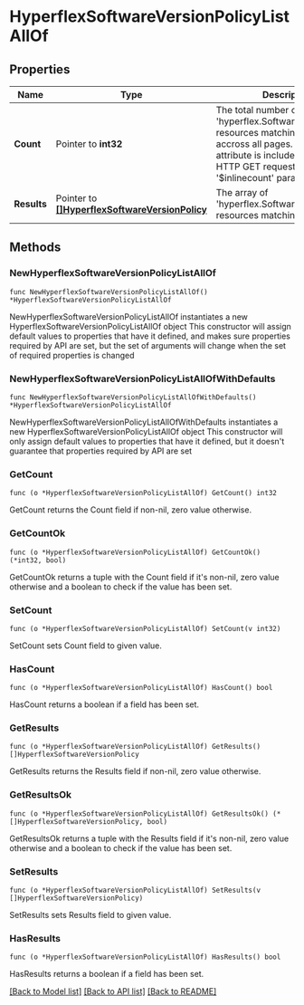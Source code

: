 # HyperflexSoftwareVersionPolicyListAllOf

## Properties

Name | Type | Description | Notes
------------ | ------------- | ------------- | -------------
**Count** | Pointer to **int32** | The total number of &#39;hyperflex.SoftwareVersionPolicy&#39; resources matching the request, accross all pages. The &#39;Count&#39; attribute is included when the HTTP GET request includes the &#39;$inlinecount&#39; parameter. | [optional] 
**Results** | Pointer to [**[]HyperflexSoftwareVersionPolicy**](hyperflex.SoftwareVersionPolicy.md) | The array of &#39;hyperflex.SoftwareVersionPolicy&#39; resources matching the request. | [optional] 

## Methods

### NewHyperflexSoftwareVersionPolicyListAllOf

`func NewHyperflexSoftwareVersionPolicyListAllOf() *HyperflexSoftwareVersionPolicyListAllOf`

NewHyperflexSoftwareVersionPolicyListAllOf instantiates a new HyperflexSoftwareVersionPolicyListAllOf object
This constructor will assign default values to properties that have it defined,
and makes sure properties required by API are set, but the set of arguments
will change when the set of required properties is changed

### NewHyperflexSoftwareVersionPolicyListAllOfWithDefaults

`func NewHyperflexSoftwareVersionPolicyListAllOfWithDefaults() *HyperflexSoftwareVersionPolicyListAllOf`

NewHyperflexSoftwareVersionPolicyListAllOfWithDefaults instantiates a new HyperflexSoftwareVersionPolicyListAllOf object
This constructor will only assign default values to properties that have it defined,
but it doesn't guarantee that properties required by API are set

### GetCount

`func (o *HyperflexSoftwareVersionPolicyListAllOf) GetCount() int32`

GetCount returns the Count field if non-nil, zero value otherwise.

### GetCountOk

`func (o *HyperflexSoftwareVersionPolicyListAllOf) GetCountOk() (*int32, bool)`

GetCountOk returns a tuple with the Count field if it's non-nil, zero value otherwise
and a boolean to check if the value has been set.

### SetCount

`func (o *HyperflexSoftwareVersionPolicyListAllOf) SetCount(v int32)`

SetCount sets Count field to given value.

### HasCount

`func (o *HyperflexSoftwareVersionPolicyListAllOf) HasCount() bool`

HasCount returns a boolean if a field has been set.

### GetResults

`func (o *HyperflexSoftwareVersionPolicyListAllOf) GetResults() []HyperflexSoftwareVersionPolicy`

GetResults returns the Results field if non-nil, zero value otherwise.

### GetResultsOk

`func (o *HyperflexSoftwareVersionPolicyListAllOf) GetResultsOk() (*[]HyperflexSoftwareVersionPolicy, bool)`

GetResultsOk returns a tuple with the Results field if it's non-nil, zero value otherwise
and a boolean to check if the value has been set.

### SetResults

`func (o *HyperflexSoftwareVersionPolicyListAllOf) SetResults(v []HyperflexSoftwareVersionPolicy)`

SetResults sets Results field to given value.

### HasResults

`func (o *HyperflexSoftwareVersionPolicyListAllOf) HasResults() bool`

HasResults returns a boolean if a field has been set.


[[Back to Model list]](../README.md#documentation-for-models) [[Back to API list]](../README.md#documentation-for-api-endpoints) [[Back to README]](../README.md)


